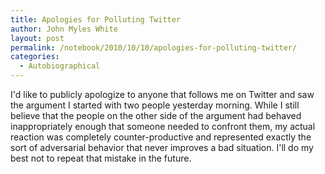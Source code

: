 ```yaml
---
title: Apologies for Polluting Twitter
author: John Myles White
layout: post
permalink: /notebook/2010/10/10/apologies-for-polluting-twitter/
categories:
  - Autobiographical
---
```


I'd like to publicly apologize to anyone that follows me on Twitter and saw the argument I started with two people yesterday morning. While I still believe that the people on the other side of the argument had behaved inappropriately enough that someone needed to confront them, my actual reaction was completely counter-productive and represented exactly the sort of adversarial behavior that never improves a bad situation. I'll do my best not to repeat that mistake in the future.
